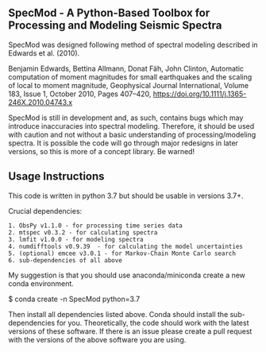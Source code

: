 ## SpecMod - A Python-Based Toolbox for Processing and Modeling Seismic Spectra

SpecMod was designed following method of spectral modeling described in Edwards et al. (2010).

Benjamin Edwards, Bettina Allmann, Donat Fäh, John Clinton, Automatic computation of moment magnitudes for small earthquakes and the scaling of local to moment magnitude, Geophysical Journal International, Volume 183, Issue 1, October 2010, Pages 407–420, https://doi.org/10.1111/j.1365-246X.2010.04743.x


SpecMod is still in development and, as such, contains bugs which may introduce inaccuracies into spectral modeling. Therefore, it should be used with caution and not without a basic understanding of processing/modeling spectra. It is possible the code will
go through major redesigns in later versions, so this is more of a concept library. Be warned!

## Usage Instructions

This code is written in python 3.7 but should be usable in versions 3.7+.

Crucial dependencies:

    1. ObsPy v1.1.0 - for processing time series data
    2. mtspec v0.3.2 - for calculating spectra
    3. lmfit v1.0.0 - for modeling spectra
    4. numdifftools v0.9.39  - for calculating the model uncertainties
    5. (optional) emcee v3.0.1 - for Markov-Chain Monte Carlo search
    6. sub-dependencies of all above

My suggestion is that you should use anaconda/miniconda create a new conda environment.

 $ conda create -n SpecMod python=3.7

Then install all dependencies listed above. Conda should install the sub-dependencies for you.
Theoretically, the code should work with the latest versions of these software.
If there is an issue please create a pull request with the versions of the above software you are using.

